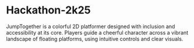 # Hackathon-2k25
JumpTogether is a colorful 2D platformer designed with inclusion and accessibility at its core. Players guide a cheerful character across a vibrant landscape of floating platforms, using intuitive controls and clear visuals.
